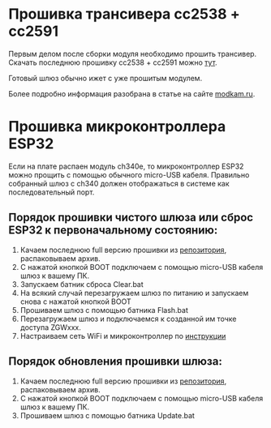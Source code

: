 # Прошивка трансивера сс2538 + сс2591

Первым делом после сборки модуля необходимо прошить трансивер. 
Скачать последнюю прошивку сс2538 + сс2591 можно [тут](https://github.com/slsys/Gateway/blob/master/rom/MODKAMRU_V3_UART-no-flow-control_20200211.hex).

Готовый шлюз обычно ижет с уже прошитым модулем. 

Более подробно информация разобрана в статье на сайте [modkam.ru](https://modkam.ru/?p=1188).

# Прошивка микроконтроллера ESP32

Если на плате  распаен модуль ch340e, то микроконтроллер ESP32 можно прощить с помощью обычного micro-USB кабеля. Правильно собранный шлюз c ch340 должен отображаться в системе как последовательный порт.

## Порядок прошивки чистого шлюза или сброс ESP32 к первоначальному состоянию:
1) Качаем последнюю full версию прошивки из [репозитория](https://github.com/slsys/Gateway/tree/master/rom), распаковываем архив. 
2) С нажатой кнопкой BOOT подключаем с помощью micro-USB кабеля шлюз к вашему ПК.
3) Запускаем батник сброса Clear.bat
4) На всякий случай перезагружаем шлюз по питанию и запускаем снова с нажатой кнопкой BOOT
5) Прошиваем шлюз с помощью батника Flash.bat
6) Перезагружаем шлюз и подключаемся к созданной им точке доступа ZGWxxx.
7) Настраиваем сеть WiFi и микроконтроллер по [инструкции](/first_start_rus.md)

## Порядок обновления прошивки  шлюза:
1) Качаем последнюю full версию прошивки из [репозитория](https://github.com/slsys/Gateway/tree/master/rom), распаковываем архив. 
2) С нажатой кнопкой BOOT подключаем с помощью micro-USB кабеля шлюз к вашему ПК.
5) Прошиваем шлюз с помощью батника Update.bat

